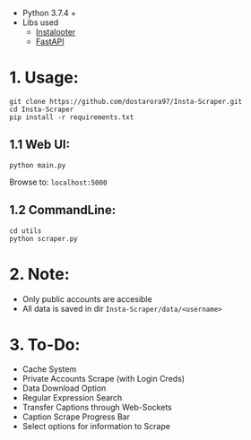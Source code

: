 - Python 3.7.4 +
- Libs used
    - [Instalooter](https://github.com/althonos/InstaLooter.git)
    - [FastAPI](https://fastapi.tiangolo.com/)

# 1. Usage:

```
git clone https://github.com/dostarora97/Insta-Scraper.git
cd Insta-Scraper
pip install -r requirements.txt
```

## 1.1 Web UI:
```
python main.py
```
Browse to: `localhost:5000`

## 1.2 CommandLine:
```
cd utils
python scraper.py
```

# 2. Note:
- Only public accounts are accesible
- All data is saved in dir `Insta-Scraper/data/<username>`

# 3. To-Do:
- Cache System
- Private Accounts Scrape (with Login Creds)
- Data Download Option
- Regular Expression Search
- Transfer Captions through Web-Sockets
- Caption Scrape Progress Bar
- Select options for information to Scrape